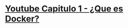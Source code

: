 # [Youtube Capitulo 1 - ¿Que es Docker?](https://youtu.be/6iKgCDa5mFU?list=PLRHPC9shBXl2SfjD7yiz0R96qFy9fy98d)

